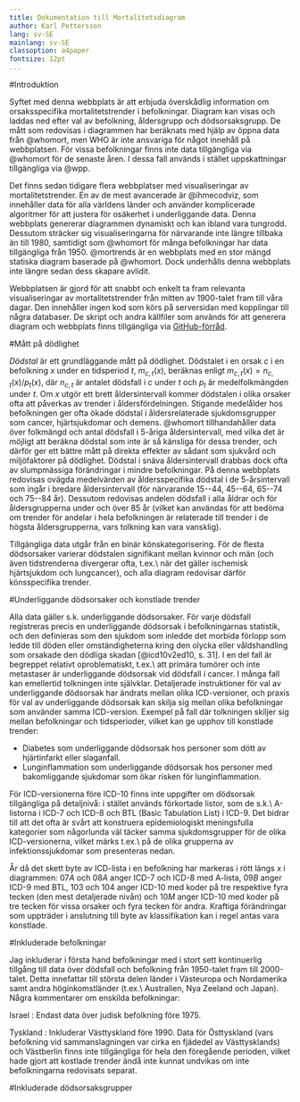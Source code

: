 ```yaml
---
title: Dokumentation till Mortalitetsdiagram
author: Karl Pettersson
lang: sv-SE
mainlang: sv-SE
classoption: a4paper
fontsize: 12pt
...
```


#Introduktion

Syftet med denna webbplats är att erbjuda överskådlig
information om orsaksspecifika mortalitetstrender i befolkningar.
Diagram kan visas och laddas ned efter val av befolkning, åldersgrupp
och dödsorsaksgrupp. De mått som redovisas i diagrammen har beräknats
med hjälp av öppna data från @whomort, men WHO är inte ansvariga för
något innehåll på webbplatsen. För vissa befolkningar finns inte data
tillgängliga via @whomort för de senaste åren. I dessa fall används i stället
uppskattningar tillgängliga via @wpp.

Det finns sedan tidigare flera webbplatser med visualiseringar av
mortalitetstrender. En av de mest avancerade är @ihmecodviz, som
innehåller data för alla världens länder och använder komplicerade
algoritmer för att justera för osäkerhet i underliggande data. Denna
webbplats genererar diagrammen dynamiskt och kan ibland vara tungrodd.
Dessutom sträcker sig visualiseringarna för närvarande inte längre
tillbaka än till 1980, samtidigt som @whomort för många befolkningar har
data tillgängliga från 1950. @mortrends är en webbplats med en stor
mängd statiska diagram baserade på @whomort. Dock underhålls denna
webbplats inte längre sedan dess skapare avlidit.

Webbplatsen är gjord för att snabbt och enkelt ta fram relevanta
visualiseringar av mortalitetstrender från mitten av 1900-talet fram
till våra dagar. Den innehåller ingen kod som körs på serversidan med
kopplingar till några databaser. De skript och andra källfiler som
används för att generera diagram och webbplats finns tillgängliga via
[GitHub-förråd](https://github.com/klpn/Mortchartgen.jl). 

#Mått på dödlighet

*Dödstal* är ett grundläggande mått på dödlighet.
Dödstalet i en orsak $c$ i en befolkning $x$ under en tidsperiod $t$,
$m_{c,t}(x)$, beräknas enligt $m_{c,t}(x)=n_{c,t}(x)/p_t(x)$, där
$n_{c,t}$ är antalet dödsfall i $c$ under $t$ och $p_t$ är
medelfolkmängden under $t$. Om $x$ utgör ett brett åldersintervall
kommer dödstalen i olika orsaker ofta att påverkas av trender i
åldersfördelningen. Stigande medelålder hos befolkningen ger ofta ökade
dödstal i åldersrelaterade sjukdomsgrupper som cancer, hjärtsjukdomar
och demens. @whomort tillhandahåller data över folkmängd och antal
dödsfall i 5-åriga åldersintervall, med vilka det är möjligt att beräkna
dödstal som inte är så känsliga för dessa trender, och därför ger ett
bättre mått på direkta effekter av sådant som sjukvård och miljöfaktorer
på dödlighet. Dödstal i snäva åldersintervall drabbas dock ofta av
slumpmässiga förändringar i mindre befolkningar. På denna webbplats redovisas
ovägda medelvärden av åldersspecifika dödstal i de 5-årsintervall som
ingår i bredare åldersintervall (för närvarande 15--44, 45--64, 65--74
och 75--84 år). Dessutom redovisas andelen dödsfall i alla åldrar och
för åldersgrupperna under och över 85 år (vilket kan användas för att
bedöma om trender för andelar i hela befolkningen är relaterade till
trender i de högsta åldersgrupperna, vars tolkning kan vara vansklig).

Tillgängliga data utgår från en binär könskategorisering. För de flesta
dödsorsaker varierar dödstalen signifikant mellan kvinnor och män (och
även tidstrenderna divergerar ofta, t.ex.\ när det gäller ischemisk
hjärtsjukdom och lungcancer), och alla diagram redovisar därför
könsspecifika trender.

#Underliggande dödsorsaker och konstlade trender

Alla data gäller s.k. underliggande dödsorsaker. För varje dödsfall
registreras precis en underliggande dödsorsak i befolkningarnas
statistik, och den definieras som den sjukdom som inledde det morbida
förlopp som ledde till döden eller omständigheterna kring den olycka
eller våldshandling som orsakade den dödliga skadan [@icd10v2ed10, s.
31]. I en del fall är begreppet relativt oproblematiskt, t.ex.\ att
primära tumörer och inte metastaser är underliggande dödsorsak vid
dödsfall i cancer. I många fall kan emellertid tolkningen inte
självklar. Detaljerade instruktioner för val av underliggande dödsorsak
har ändrats mellan olika ICD-versioner, och praxis för val av
underliggande dödsorsak kan skilja sig mellan olika befolkningar som
använder samma ICD-version. Exempel på fall där tolkningen skiljer sig
mellan befolkningar och tidsperioder, vilket kan ge upphov till
konstlade trender:

* Diabetes som underliggande dödsorsak hos personer som dött av
  hjärtinfarkt eller slaganfall. 
* Lunginflammation som underliggande
  dödsorsak hos personer med bakomliggande sjukdomar som ökar risken för
  lunginflammation.

För ICD-versionerna före ICD-10 finns inte uppgifter om dödsorsak
tillgängliga på detaljnivå: i stället används förkortade listor, som de
s.k.\ A-listorna i ICD-7 och ICD-8 och BTL (Basic Tabulation List) i
ICD-9. Det bidrar till att det ofta är svårt att konstruera
epidemiologiskt meningsfulla kategorier som någorlunda väl täcker samma
sjukdomsgrupper för de olika ICD-versionerna, vilket märks t.ex.\ på de
olika grupperna av infektionssjukdomar som presenteras nedan.

År då det skett byte av ICD-lista i en befolkning har markeras i rött
längs $x$ i diagrammen: $07A$ och $08A$ anger ICD-7 och ICD-8 med
A-lista, $09B$ anger ICD-9 med BTL, $103$ och $104$ anger ICD-10 med
koder på tre respektive fyra tecken (den mest detaljerade nivån) och
$10M$ anger ICD-10 med koder på tre tecken för vissa orsaker och fyra
tecken för andra. Kraftiga förändringar som uppträder i anslutning till
byte av klassifikation kan i regel antas vara konstlade.

#Inkluderade befolkningar

Jag inkluderar i första hand befolkningar med
i stort sett kontinuerlig tillgång till data över dödsfall och
befolkning från 1950-talet fram till 2000-talet. Detta innefattar till
största delen länder i Västeuropa och Nordamerika samt andra
höginkomstländer (t.ex.\ Australien, Nya Zeeland och Japan). Några
kommentarer om enskilda befolkningar:

Israel
:    Endast data över judisk befolkning före 1975. 

Tyskland 
:    Inkluderar Västtyskland före 1990. Data för Östtyskland
(vars befolkning vid sammanslagningen var cirka en fjädedel av
Västtysklands) och Västberlin finns inte tillgängliga för hela den
föregående perioden, vilket hade gjort att kostlade trender ändå inte
kunnat undvikas om inte befolkningarna redovisats separat.

#Inkluderade dödsorsaksgrupper
